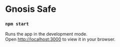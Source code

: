 # Gnosis Safe


### `npm start`

Runs the app in the development mode.\
Open [http://localhost:3000](http://localhost:3000) to view it in your browser.
